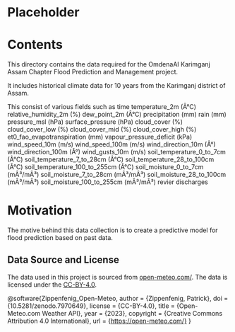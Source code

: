 # Placeholder

# Contents
This directory contains the data required for the OmdenaAI Karimganj Assam Chapter Flood Prediction and Management project.

It includes historical climate data for 10 years from the Karimganj district of Assam.

This consist of various fields such as 
time	temperature_2m (Â°C)	relative_humidity_2m (%)	dew_point_2m (Â°C)	precipitation (mm)	rain (mm)	pressure_msl (hPa)	surface_pressure (hPa)	cloud_cover (%)	cloud_cover_low (%)	cloud_cover_mid (%)	cloud_cover_high (%)	et0_fao_evapotranspiration (mm)	vapour_pressure_deficit (kPa)	wind_speed_10m (m/s)	wind_speed_100m (m/s)	wind_direction_10m (Â°)	wind_direction_100m (Â°)	wind_gusts_10m (m/s)	soil_temperature_0_to_7cm (Â°C)	soil_temperature_7_to_28cm (Â°C)	soil_temperature_28_to_100cm (Â°C)	soil_temperature_100_to_255cm (Â°C)	soil_moisture_0_to_7cm (mÂ³/mÂ³)	soil_moisture_7_to_28cm (mÂ³/mÂ³)	soil_moisture_28_to_100cm (mÂ³/mÂ³)	soil_moisture_100_to_255cm (mÂ³/mÂ³)
revier discharges 


# Motivation
The motive behind this data collection is to create a predictive model for flood prediction based on past data.



## Data Source and License

The data used in this project is sourced from [open-meteo.com/](hhttps://open-meteo.com/). The data is licensed under the [CC-BY-4.0](https://github.com/open-meteo/open-meteo/blob/main/LICENSE).

@software{Zippenfenig_Open-Meteo,
  author = {Zippenfenig, Patrick},
  doi = {10.5281/zenodo.7970649},
  license = {CC-BY-4.0},
  title = {Open-Meteo.com Weather API},
  year = {2023},
  copyright = {Creative Commons Attribution 4.0 International},
  url = {https://open-meteo.com/}
}
